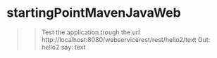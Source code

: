 # startingPointMavenJavaWeb

>> Test the application trough the url http://localhost:8080/webservicerest/rest/hello2/text
>> Out: hello2 say: text
